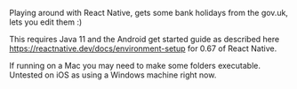Playing around with React Native, gets some bank holidays from the gov.uk, lets you edit them :)

This requires Java 11 and the Android get started guide as described here https://reactnative.dev/docs/environment-setup for 0.67 of React Native.

If running on a Mac you may need to make some folders executable. Untested on iOS as using a Windows machine right now.
